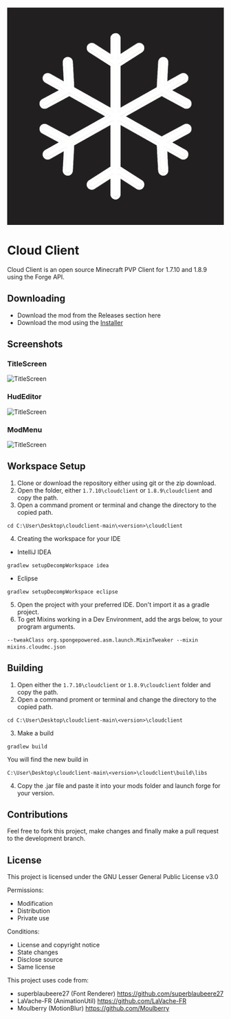 
![Logo](/screenshots/FrostLogoV2.png)

# Cloud Client
Cloud Client is an open source Minecraft PVP Client for 1.7.10 and 1.8.9 using the Forge API.

## Downloading
- Download the mod from the Releases section here
- Download the mod using the [Installer](https://github.com/CloudClientDev/cloudinstaller)

## Screenshots
### TitleScreen
![TitleScreen](/screenshots/TitleScreen.png)

### HudEditor
![TitleScreen](/screenshots/HudEditor.png)

### ModMenu
![TitleScreen](/screenshots/ModMenu.png)
## Workspace Setup
1. Clone or download the repository either using git or the zip download.
2. Open the folder, either `1.7.10\cloudclient` or `1.8.9\cloudclient` and copy the path.
3. Open a command proment or terminal and change the directory to the copied path.
```
cd C:\User\Desktop\cloudclient-main\<version>\cloudclient
```
4. Creating the workspace for your IDE <br>
- IntelliJ IDEA
```
gradlew setupDecompWorkspace idea
```
- Eclipse
```
gradlew setupDecompWorkspace eclipse
```
5. Open the project with your preferred IDE. Don't import it as a gradle project.
6. To get Mixins working in a Dev Environment, add the args below, to your program arguments.
```
--tweakClass org.spongepowered.asm.launch.MixinTweaker --mixin mixins.cloudmc.json
```

## Building
1. Open either the `1.7.10\cloudclient` or `1.8.9\cloudclient` folder and copy the path.
2. Open a command proment or terminal and change the directory to the copied path.
```
cd C:\User\Desktop\cloudclient-main\<version>\cloudclient
```
3. Make a build
```
gradlew build
```
You will find the new build in
```
C:\User\Desktop\cloudclient-main\<version>\cloudclient\build\libs
```
4. Copy the .jar file and paste it into your mods folder and launch forge for your version.

## Contributions
Feel free to fork this project, make changes and finally make a pull request to the development branch.

## License
This project is licensed under the GNU Lesser General Public License v3.0

Permissions:
- Modification 
- Distribution 
- Private use

Conditions:
- License and copyright notice
- State changes 
- Disclose source
- Same license 

This project uses code from:
- superblaubeere27 (Font Renderer) https://github.com/superblaubeere27
- LaVache-FR (AnimationUtil) https://github.com/LaVache-FR
- Moulberry (MotionBlur) https://github.com/Moulberry
